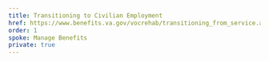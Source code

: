 ```yaml
---
title: Transitioning to Civilian Employment
href: https://www.benefits.va.gov/vocrehab/transitioning_from_service.asp
order: 1
spoke: Manage Benefits
private: true
---
```

